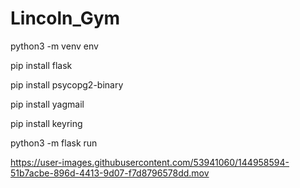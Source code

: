 # Lincoln_Gym


python3 -m venv env

pip install flask

pip install psycopg2-binary

pip install yagmail

pip install keyring

python3 -m flask run






https://user-images.githubusercontent.com/53941060/144958594-51b7acbe-896d-4413-9d07-f7d8796578dd.mov

